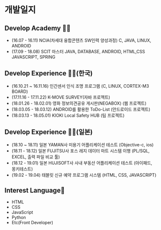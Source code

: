 # 개발일지




## Develop Academy 🤹‍♀️
- (16.07 - 16.11) NCIA(차세대 융합콘텐츠 SW인력 양성과정) C, JAVA, LINUX, ANDROID
- (17.09 - 18.08) SCIT 마스터 JAVA, DATABASE, ANDROID, HTML,CSS JAVASCRIPT, SPRING

## Develop Experience 🤹‍♀️(한국)
- (16.10.21 ~ 16.11.16) 인간센서 인식 조명 프로그램 (C, LINUX, CORTEX-M3 BOARD)
- (17.11.16 - 17.11.22) K-MOVE SURVEY(자바 프로젝트)
- (18.01.26 - 18.02.01) 영화 정보의견공유 게시판(NEGABOX) (웹 프로젝트)
- (18.03.05 - 18.03.12) ANDROID를 활용한 ToDo-List (안드로이드 프로젝트)
- (18.03.13 - 18.05.01) KIOKI Local Safety HUB (팀 프로젝트)

## Develop Experience 🤹‍♀️(일본)
- (18.10 ~ 18.11) 일본 YAMAN사 미용기 어플리케이션 테스트 (Objective-c, ios)
- (18.11 - 18.12) 일본 FUJITSU사 포스 레지 데이터 마트 시스템 이행 (PL/SQL, EXCEL, 출력 파일 비교 툴)
- (18.12 - 19.01) 일본 HUJISOFT사 사내 부동산 어플리케이션 테스트 (아이패드, 몽키테스트)
- (19.02 - 19.04) 태블릿 신규 예약 프로그램 시스템 (HTML, CSS, JAVASCRIPT)

## Interest Language👀
- HTML
- CSS
- JavaScript
- Python
- Etc(Front Developer)
